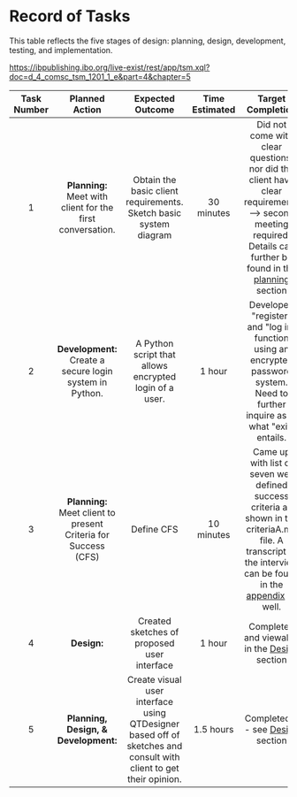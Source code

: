 Record of Tasks
===============

This table reflects the five stages of design: planning, design, development, testing, and implementation.

https://ibpublishing.ibo.org/live-exist/rest/app/tsm.xql?doc=d_4_comsc_tsm_1201_1_e&part=4&chapter=5

| Task Number | Planned Action | Expected Outcome | Time Estimated | Target Completion | Criteria | 
| :---------: | :------------: | :--------------: | :------------: | :---------------: | :------: |
| 1 | **Planning:** Meet with client for the first conversation. | Obtain the basic client requirements. Sketch basic system diagram | 30 minutes | Did not come with clear questions, nor did the client have clear requirements --> second meeting required. Details can further be found in the [planning](https://github.com/rikiod/unit3/blob/master/criteriaA_planning.md) section | A | 
| 2 | **Development:** Create a secure login system in Python. | A Python script that allows encrypted login of a user. | 1 hour | Developed "register" and "log in" function using an encrypted password system. Need to further inquire as to what "exit" entails. | B |
| 3 | **Planning:** Meet client to present Criteria for Success (CFS) | Define CFS | 10 minutes | Came up with list of seven well defined success criteria as shown in the criteriaA.md file. A transcript of the interview can be found in the [appendix](https://github.com/rikiod/unit3/blob/master/appendix.md) as well.  | A |
| 4 | **Design:** | Created sketches of proposed user interface | 1 hour | Completed and viewable in the [Design](https://github.com/rikiod/unit3/blob/master/criteriaB_design.md) section | C | 
| 5 | **Planning, Design, & Development:** | Create visual user interface using QTDesigner based off of sketches and consult with client to get their opinion. | 1.5 hours | Completed -- see [Design](https://github.com/rikiod/unit3/blob/master/criteriaB_design.md) section | A, B, C |



